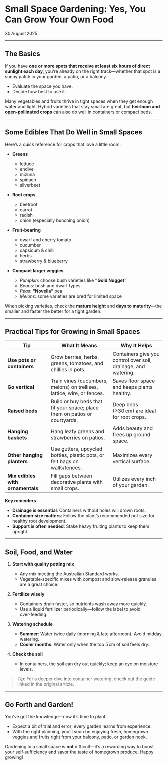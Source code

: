 # Small Space Gardening: Yes, You Can Grow Your Own Food

30 August 2025  

---

## The Basics  

If you have **one or more spots that receive at least six hours of direct sunlight each day**, you’re already on the right track—whether that spot is a sunny patch in your garden, a patio, or a balcony.  
* Evaluate the space you have.
* Decide how best to use it.

Many vegetables and fruits thrive in tight spaces when they get enough water and light. Hybrid varieties that stay small are great, but **heirloom and open‑pollinated crops** can also do well in containers or compact beds.

---

## Some Edibles That Do Well in Small Spaces  

Here’s a quick reference for crops that love a little room:

- **Greens**  
  - lettuce  
  - endive  
  - mizuna  
  - spinach  
  - silverbeet  

- **Root crops**  
  - beetroot  
  - carrot  
  - radish  
  - onion (especially bunching onion)  

- **Fruit‑bearing**  
  - dwarf and cherry tomato  
  - cucumber  
  - capsicum & chilli  
  - herbs  
  - strawberry & blueberry  

- **Compact larger veggies**  
  - *Pumpkin*: choose bush varieties like **“Gold Nugget”**  
  - *Beans*: bush and dwarf types  
  - *Peas*: **“Novella”** pea  
  - *Melons*: some varieties are bred for limited space  

When picking varieties, check the **mature height** and **days to maturity**—the smaller and faster the better for a tight garden.

---

## Practical Tips for Growing in Small Spaces  

| Tip | What It Means | Why It Helps |
|-----|---------------|--------------|
| **Use pots or containers** | Grow berries, herbs, greens, tomatoes, and chillies in pots. | Containers give you control over soil, drainage, and watering. |
| **Go vertical** | Train vines (cucumbers, melons) on trellises, lattice, wire, or fences. | Saves floor space and keeps plants healthy. |
| **Raised beds** | Build or buy beds that fit your space; place them on patios or courtyards. | Deep beds (≥30 cm) are ideal for root crops. |
| **Hanging baskets** | Hang leafy greens and strawberries on patios. | Adds beauty and frees up ground space. |
| **Other hanging planters** | Use gutters, upcycled bottles, plastic pots, or felt bags on walls/fences. | Maximizes every vertical surface. |
| **Mix edibles with ornamentals** | Fill gaps between decorative plants with small crops. | Utilizes every inch of your garden. |

**Key reminders**

- **Drainage is essential**: Containers without holes will drown roots.  
- **Container size matters**: Follow the plant’s recommended pot size for healthy root development.  
- **Support is often needed**: Stake heavy fruiting plants to keep them upright.

---

## Soil, Food, and Water  

1. **Start with quality potting mix**  
   - Any mix meeting the Australian Standard works.  
   - Vegetable‑specific mixes with compost and slow‑release granules are a great choice.  

2. **Fertilize wisely**  
   - Containers drain faster, so nutrients wash away more quickly.  
   - Use a liquid fertilizer periodically—follow the label to avoid over‑feeding.  

3. **Watering schedule**  
   - **Summer**: Water twice daily (morning & late afternoon). Avoid midday watering.  
   - **Cooler months**: Water only when the top 5 cm of soil feels dry.  

4. **Check the soil**  
   - In containers, the soil can dry out quickly; keep an eye on moisture levels.  

> *Tip:* For a deeper dive into container watering, check out the guide linked in the original article.

---

## Go Forth and Garden!  

You’ve got the knowledge—now it’s time to plant.  
* Expect a bit of trial and error; every garden learns from experience.  
* With the right planning, you’ll soon be enjoying fresh, homegrown veggies and fruits right from your balcony, patio, or garden nook.

Gardening in a small space is **not** difficult—it’s a rewarding way to boost your self‑sufficiency and savor the taste of homegrown produce. Happy growing!